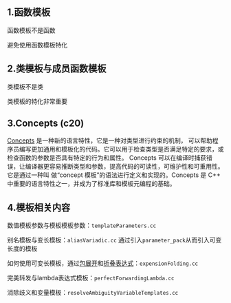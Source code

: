 ## 1.函数模板
函数模板不是函数

避免使用函数模板特化
## 2.类模板与成员函数模板
类模板不是类

类模板的特化非常重要
## 3.Concepts (c20)
[Concepts](https://en.cppreference.com/w/cpp/language/constraints) 是一种新的语言特性，它是一种对类型进行约束的机制，
可以帮助程序员编写更加通用和模板化的代码。它可以用于检查类型是否满足特定的要求，或检查函数的参数是否具有特定的行为和属性。
Concepts 可以在编译时捕获错误，让编译器更容易推断类型和参数，提高代码的可读性，可维护性和可重用性。它是通过一种叫
做“concept 模板”的语法进行定义和实现的。Concepts 是 C++ 中重要的语言特性之一，并成为了标准库和模板元编程的基础。

## 4.模板相关内容
数值模板参数与模板模板参数：`templateParameters.cc`

别名模板与变长模板：`aliasVariadic.cc`
通过引入`parameter_pack`从而引入可变长度的模板

如何使用可变长模板，通过[包展开](https://en.cppreference.com/w/cpp/language/parameter_pack)和[折叠表达式](https://en.cppreference.com/w/cpp/language/fold)：`expensionFolding.cc`

完美转发与lambda表达式模板：`perfectForwardingLambda.cc`

消除歧义和变量模板：`resolveAmbiguityVariableTemplates.cc`